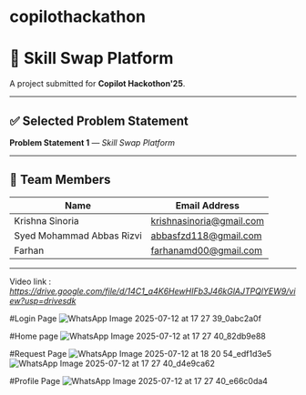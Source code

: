 # copilothackathon

# 🔁 Skill Swap Platform

A project submitted for **Copilot Hackothon'25**.

---

## ✅ Selected Problem Statement

**Problem Statement 1** — *Skill Swap Platform*

---

## 👥 Team Members

| Name                          | Email Address             |
|-------------------------------|-------------------------  |
|Krishna Sinoria                |  krishnasinoria@gmail.com |
|Syed Mohammad Abbas Rizvi      |   abbasfzd118@gmail.com   |
|Farhan                         |   farhanamd00@gmail.com   |
------------------------------------------------------------

Video link  : *https://drive.google.com/file/d/14C1_a4K6HewHIFb3J46kGlAJTPQlYEW9/view?usp=drivesdk*

#Login Page
![WhatsApp Image 2025-07-12 at 17 27 39_0abc2a0f](https://github.com/user-attachments/assets/719cd523-49b5-4be6-beb0-d7c4bb95ead7)

#Home page
![WhatsApp Image 2025-07-12 at 17 27 40_82db9e88](https://github.com/user-attachments/assets/b4a6dbd4-4968-4d91-b5c5-b1fa375f5bcf)

#Request Page
![WhatsApp Image 2025-07-12 at 18 20 54_edf1d3e5](https://github.com/user-attachments/assets/89aa0273-e7dc-4078-ab6d-661b64a977b3)
![WhatsApp Image 2025-07-12 at 17 27 40_d4e9ca62](https://github.com/user-attachments/assets/c2c04719-eb21-4589-86d9-c5bd30ad70ec)



#Profile Page
![WhatsApp Image 2025-07-12 at 17 27 40_e66c0da4](https://github.com/user-attachments/assets/5ae61008-6772-49dc-8a42-ec2e40bd8292)







